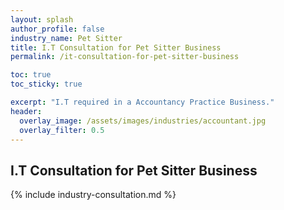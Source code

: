 ```yaml
---
layout: splash 
author_profile: false 
industry_name: Pet Sitter
title: I.T Consultation for Pet Sitter Business
permalink: /it-consultation-for-pet-sitter-business

toc: true
toc_sticky: true

excerpt: "I.T required in a Accountancy Practice Business."
header:
  overlay_image: /assets/images/industries/accountant.jpg
  overlay_filter: 0.5 
---
```


## I.T Consultation for Pet Sitter Business

{% include industry-consultation.md %}
